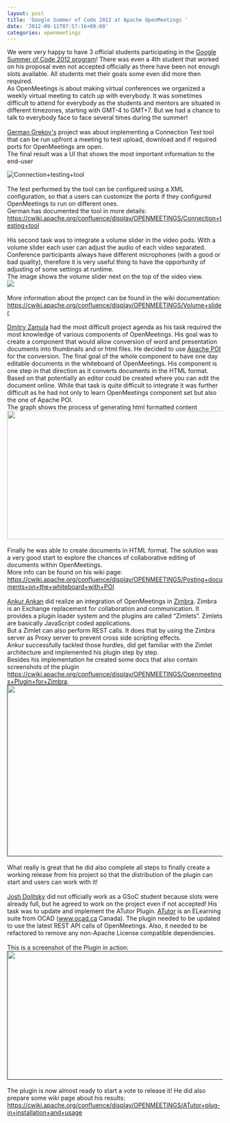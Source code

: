 ```yaml
---
layout: post
title: 'Google Summer of Code 2012 at Apache OpenMeetings '
date: '2012-09-11T07:57:16+00:00'
categories: openmeetings
---
```

We were very happy to have 3 official students participating in the <a href="http://www.google-melange.com/gsoc/homepage/google/gsoc2012" target="_BLANK" rel="nofollow">Google Summer of Code 2012 program</a>! There was even a 4th student that worked on his proposal even not accepted officially as there have been not enough slots available. All students met their goals some even did more then required.<br/>
As OpenMeetings is about making virtual conferences we organized a weekly virtual meeting to catch up with everybody. It was sometimes difficult to attend for everybody as the students and mentors are situated in different timezones, starting with GMT-4 to GMT+7. But we had a chance to talk to everybody face to face several times during the summer!<br/>
<br/>
<a href="https://masterbranch.com/ggrekhov" target="_BLANK" rel="nofollow">German Grekov's</a> project was about implementing a Connection Test tool that can be run upfront a meeting to test upload, download and if required ports for OpenMeetings are open.<br/>
The final result was a UI that shows the most important information to the end-user<br/>

<img src="https://cwiki.apache.org/confluence/download/attachments/27845768/screenshot.png?version=1&modificationDate=1341842721000" border="0" alt="Connection+testing+tool" name="Connection+testing+tool" />
<br/>
<br/>
The test performed by the tool can be configured using a XML configuration, so that a users can customize the ports if they configured OpenMeetings to run on different ones.<br/>
German has documented the tool in more details:<br/>
<a href="https://cwiki.apache.org/confluence/display/OPENMEETINGS/Connection+testing+tool" target="_BLANK" rel="nofollow">https://cwiki.apache.org/confluence/display/OPENMEETINGS/Connection+testing+tool</a>
<br/>
<br/>
His second task was to integrate a volume slider in the video pods. With a volume slider each user can adjust the audio of each video separated. Conference participants always have different microphones (with a good or bad quality), therefore it is very useful thing to have the opportunity of adjusting of some settings at runtime.<br/>
The image shows the volume slider next on the top of the video view.<br/>
<img src="https://cwiki.apache.org/confluence/download/attachments/30147797/3_2.png?version=1&modificationDate=1344960634000" /><br/>
<br/>
More information about the project can be found in the wiki documentation:<br/>
<a href="https://cwiki.apache.org/confluence/display/OPENMEETINGS/Volume+slider" target="_BLANK" rel="nofollow">https://cwiki.apache.org/confluence/display/OPENMEETINGS/Volume+slider</a> <br/>
<br/>
<a href="http://twitter.com/brantner_ru" target="_BLANK" rel="nofollow">Dmitry Zamula</a> had the most difficult project agenda as his task required the most knowledge of various components of OpenMeetings. His goal was to create a component that would allow conversion of word and presentation documents into thumbnails and or html files. He decided to use <a href="http://poi.apache.org/" target="_BLANK" rel="nofollow">Apache POI</a> for the conversion. The final goal of the whole component to have one day editable documents in the whiteboard of OpenMeetings. His component is one step in that direction as it converts documents in the HTML format. Based on that potentially an editor could be created where you can edit the document online. While that task is quite difficult to integrate it was further difficult as he had not only to learn OpenMeetings component set but also the one of Apache POI.<br/>
The graph shows the process of generating html formatted content<br/>
<a href="https://cwiki.apache.org/confluence/display/OPENMEETINGS/Posting+documents+on+the+whiteboard+with+POI" target="_BLANK" rel="nofollow">
<img src="https://cwiki.apache.org/confluence/download/attachments/30148643/om_seq.png?version=1&modificationDate=1345797669000" width="700" height="300" /></a><br/>
<br/>
Finally he was able to create documents in HTML format. The solution was a very good start to explore the chances of collaborative editing of documents within OpenMeetings.<br/>
More info can be found on his wiki page: <a href="https://cwiki.apache.org/confluence/display/OPENMEETINGS/Posting+documents+on+the+whiteboard+with+POI" target="_BLANK" rel="nofollow">https://cwiki.apache.org/confluence/display/OPENMEETINGS/Posting+documents+on+the+whiteboard+with+POI</a><br/>
<br/>
<a href="https://github.com/ankurankan" target="_BLANK" rel="nofollow">Ankur Ankan</a> did realize an integration of OpenMeetings in <a href="http://www.zimbra.com/" target="_BLANK" rel="nofollow">Zimbra</a>. Zimbra is an Exchange replacement for collaboration and communication. It provides a plugin loader system and the plugins are called “Zimlets”. Zimlets are basically JavaScript coded applications.<br/>
But a Zimlet can also perform REST calls. It does that by using the Zimbra server as Proxy server to prevent cross side scripting effects.<br/>
Ankur successfully tackled those hurdles, did get familiar with the Zimlet architecture and implemented his plugin step by step.<br/>
Besides his implementation he created some docs that also contain screenshots of the plugin
<a href="https://cwiki.apache.org/confluence/display/OPENMEETINGS/Openmeetings+Plugin+for+Zimbra" target="_BLANK" rel="nofollow">https://cwiki.apache.org/confluence/display/OPENMEETINGS/Openmeetings+Plugin+for+Zimbra</a>.
<a href="" target="_BLANK" rel="nofollow">
<img src="https://cwiki.apache.org/confluence/download/attachments/27845930/ANKUR-PC-2012-jul-20-003.jpg?version=1&modificationDate=1342806332000" width="700" height="400" /></a><br/>
<br/>
What really is great that he did also complete all steps to finally create a working release from his project so that the distribution of the plugin can start and users can work with it!<br/>
<br/>
<a href="https://github.com/jdolitsky" target="_BLANK" rel="nofollow">Josh Dolitsky</a> did not officially work as a GSoC student because slots were already full, but he agreed to work on the project even if not accepted! His task was to update and implement the ATutor Plugin. <a href="http://atutor.ca/" target="_BLANK" rel="nofollow">ATutor</a> is an ELearning suite from OCAD (<a href="http://www.ocadu.ca/" target="_BLANK" rel="nofollow">www.ocad.ca</a>  Canada). The plugin needed to be updated to use the latest REST API calls of OpenMeetings. Also, it needed to be refactored to remove any non-Apache License compatible dependencies.<br/>
<br/>
This is a screenshot of the Plugin in action:<br/>
<a href="" target="_BLANK" rel="nofollow"><img src="https://cwiki.apache.org/confluence/download/attachments/27851094/atutor_screen.png?version=1&modificationDate=1347349812784" width="700" height="300" /></a><br/>
<br/>
The plugin is now almost ready to start a vote to release it! He did also prepare some wiki page about his results: <br/>
<a href="https://cwiki.apache.org/confluence/display/OPENMEETINGS/ATutor+plug-in+installation+and+usage" target="_BLANK" rel="nofollow">https://cwiki.apache.org/confluence/display/OPENMEETINGS/ATutor+plug-in+installation+and+usage</a> 
